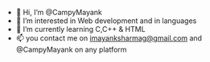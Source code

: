 - 👋 Hi, I’m @CampyMayank
- 👀 I’m interested in Web development and in languages
- 🌱 I’m currently learning C,C++ & HTML
- 📫 you contact me on imayanksharmag@gmail.com and @CampyMayank on any platform

<!---
CampyMayank/CampyMayank is a ✨ special ✨ repository because its `README.md` (this file) appears on your GitHub profile.
You can click the Preview link to take a look at your changes.
--->
